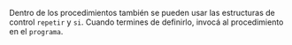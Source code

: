 Dentro de los procedimientos también se pueden usar las estructuras de control `repetir` y `si`. Cuando termines de definirlo, invocá al procedimiento en el `programa`. 